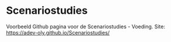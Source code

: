 # Scenariostudies

Voorbeeld Github pagina voor de Scenariostudies - Voeding. Site: https://adev-oly.github.io/Scenariostudies/

